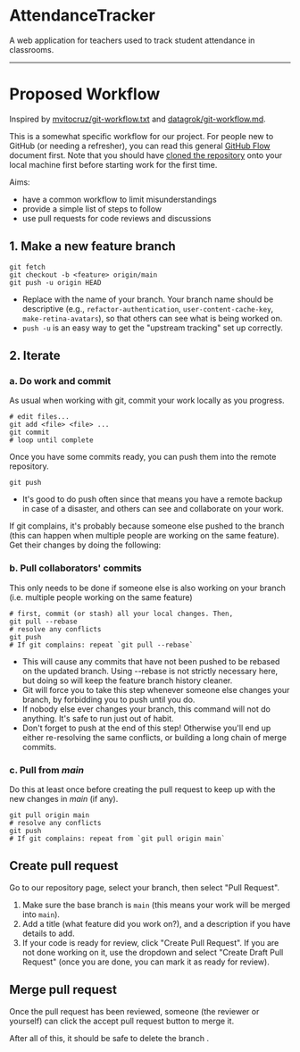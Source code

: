 # AttendanceTracker
A web application for teachers used to track student attendance in classrooms.

---

# Proposed Workflow
Inspired by [mvitocruz/git-workflow.txt](https://gist.github.com/mvitocruz/946941/6055ae1be8d63c35d828c338ca9aef517c4784f1) and [
datagrok/git-workflow.md](https://gist.github.com/datagrok/d1650d85496cd509d42b8656d30410cf).

This is a somewhat specific workflow for our project. For people new to GitHub (or needing a refresher), you can read this general [GitHub Flow](https://guides.github.com/introduction/flow/) document first.
Note that you should have [cloned the repository](https://docs.github.com/en/free-pro-team@latest/github/creating-cloning-and-archiving-repositories/cloning-a-repository) onto your local machine first before starting work for the first time.

Aims:
 * have a common workflow to limit misunderstandings
 * provide a simple list of steps to follow
 * use pull requests for code reviews and discussions

## 1. Make a new feature branch
```
git fetch
git checkout -b <feature> origin/main
git push -u origin HEAD
```
- Replace <feature> with the name of your branch. Your branch name should be descriptive (e.g., `refactor-authentication`, `user-content-cache-key`, `make-retina-avatars`), so that others can see what is being worked on.
- `push -u` is an easy way to get the "upstream tracking" set up correctly.

## 2. Iterate

### a. Do work and commit
As usual when working with git, commit your work locally as you progress.
```
# edit files...
git add <file> <file> ...
git commit
# loop until complete
```

Once you have some commits ready, you can push them into the remote repository.
```
git push
```
- It's good to do push often since that means you have a remote backup in case of a disaster, and others can see and collaborate on your work.

If git complains, it's probably because someone else pushed to the branch (this can happen when multiple people are working on the same feature). Get their changes by doing the following:

### b. Pull collaborators' commits
This only needs to be done if someone else is also working on your branch (i.e. multiple people working on the same feature)
```
# first, commit (or stash) all your local changes. Then,
git pull --rebase
# resolve any conflicts
git push
# If git complains: repeat `git pull --rebase`
```
- This will cause any commits that have not been pushed to be rebased on the updated branch. Using --rebase is not strictly necessary here, but doing so will keep the feature branch history cleaner.
- Git will force you to take this step whenever someone else changes your branch, by forbidding you to push until you do. 
- If nobody else ever changes your branch, this command will not do anything. It's safe to run just out of habit.
- Don't forget to push at the end of this step! Otherwise you'll end up either re-resolving the same conflicts, or building a long chain of merge commits.

### c. Pull from *main* 
Do this at least once before creating the pull request to keep up with the new changes in *main* (if any).
```
git pull origin main
# resolve any conflicts
git push
# If git complains: repeat from `git pull origin main`
```

## Create pull request
Go to our repository page, select your branch, then select "Pull Request".
1. Make sure the base branch is `main` (this means your work will be merged into `main`).
2. Add a title (what feature did you work on?), and a description if you have details to add.
3. If your code is ready for review, click "Create Pull Request". If you are not done working on it, use the dropdown and select "Create Draft Pull Request" (once you are done, you can mark it as ready for review).

## Merge pull request
Once the pull request has been reviewed, someone (the reviewer or yourself) can click the accept pull request button to merge it.

After all of this, it should be safe to delete the branch <feature>.
